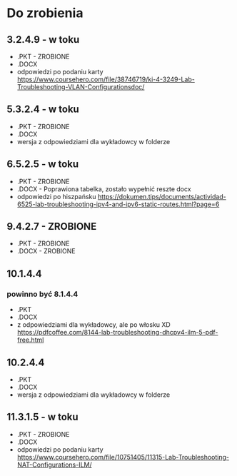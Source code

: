 # Do zrobienia

## 3.2.4.9 - w toku

- .PKT - ZROBIONE
- .DOCX
- odpowiedzi po podaniu karty https://www.coursehero.com/file/38746719/ki-4-3249-Lab-Troubleshooting-VLAN-Configurationsdoc/

## 5.3.2.4 - w toku

- .PKT - ZROBIONE
- .DOCX
- wersja z odpowiedziami dla wykładowcy w folderze

## 6.5.2.5 - w toku

- .PKT - ZROBIONE
- .DOCX - Poprawiona tabelka, zostało wypełnić reszte docx
- odpowiedzi po hiszpańsku https://dokumen.tips/documents/actividad-6525-lab-troubleshooting-ipv4-and-ipv6-static-routes.html?page=6

## 9.4.2.7 - ZROBIONE

- .PKT - ZROBIONE
- .DOCX - ZROBIONE

## 10.1.4.4
### powinno być 8.1.4.4

- .PKT
- .DOCX
- z odpowiedziami dla wykładowcy, ale po włosku XD https://pdfcoffee.com/8144-lab-troubleshooting-dhcpv4-ilm-5-pdf-free.html

## 10.2.4.4

- .PKT
- .DOCX
- wersja z odpowiedziami dla wykładowcy w folderze

## 11.3.1.5 - w toku

- .PKT - ZROBIONE
- .DOCX
- odpowiedzi po podaniu karty https://www.coursehero.com/file/10751405/11315-Lab-Troubleshooting-NAT-Configurations-ILM/
